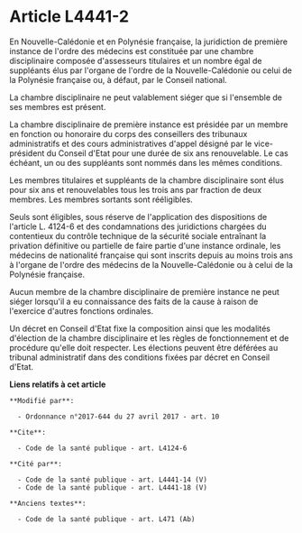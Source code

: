 # Article L4441-2

En Nouvelle-Calédonie et en Polynésie française, la juridiction de première instance de l'ordre des médecins est constituée
par une chambre disciplinaire composée d'assesseurs titulaires et un nombre égal de suppléants élus par l'organe de l'ordre
de la Nouvelle-Calédonie ou celui de la Polynésie française ou, à défaut, par le Conseil national.

La chambre disciplinaire ne peut valablement siéger que si l'ensemble de ses membres est présent.

La chambre disciplinaire de première instance est présidée par un membre en fonction ou honoraire du corps des conseillers
des tribunaux administratifs et des cours administratives d'appel désigné par le vice-président du Conseil d'Etat pour une
durée de six ans renouvelable. Le cas échéant, un ou des suppléants sont nommés dans les mêmes conditions.

Les membres titulaires et suppléants de la chambre disciplinaire sont élus pour six ans et renouvelables tous les trois ans
par fraction de deux membres. Les membres sortants sont rééligibles.

Seuls sont éligibles, sous réserve de l'application des dispositions de l'article L. 4124-6 et des condamnations des
juridictions chargées du contentieux du contrôle technique de la sécurité sociale entraînant la privation définitive ou
partielle de faire partie d'une instance ordinale, les médecins de nationalité française qui sont inscrits depuis au moins
trois ans à l'organe de l'ordre des médecins de la Nouvelle-Calédonie ou à celui de la Polynésie française.

Aucun membre de la chambre disciplinaire de première instance ne peut siéger lorsqu'il a eu connaissance des faits de la
cause à raison de l'exercice d'autres fonctions ordinales.

Un décret en Conseil d'Etat fixe la composition ainsi que les modalités d'élection de la chambre disciplinaire et les règles
de fonctionnement et de procédure qu'elle doit respecter. Les élections peuvent être déférées au tribunal administratif dans
des conditions fixées par décret en Conseil d'Etat.

**Liens relatifs à cet article**

	**Modifié par**:

	  - Ordonnance n°2017-644 du 27 avril 2017 - art. 10

	**Cite**:

	  - Code de la santé publique - art. L4124-6

	**Cité par**:

	  - Code de la santé publique - art. L4441-14 (V)
	  - Code de la santé publique - art. L4441-18 (V)

	**Anciens textes**:

	  - Code de la santé publique - art. L471 (Ab)
